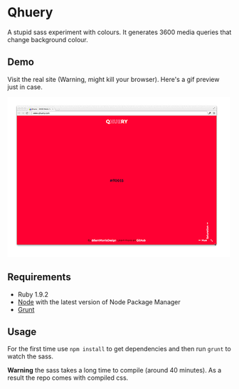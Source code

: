 Qhuery
=======

A stupid sass experiment with colours. It generates 3600 media queries that change background colour.

## Demo

Visit the real site (Warning, might kill your browser). Here's a gif preview just in case.

![Preview](preview.gif)

## Requirements

- Ruby 1.9.2
- [Node](nodejs.org) with the latest version of Node Package Manager
- [Grunt](http://gruntjs.com/)

## Usage

For the first time use `npm install` to get dependencies and then run `grunt` to watch the sass.

**Warning** the sass takes a long time to compile (around 40 minutes). As a result the repo comes with compiled css.
